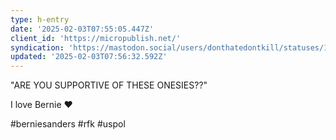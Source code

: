 ```yaml
---
type: h-entry
date: '2025-02-03T07:55:05.447Z'
client_id: 'https://micropublish.net/'
syndication: 'https://mastodon.social/users/donthatedontkill/statuses/113938882851617284'
updated: '2025-02-03T07:56:32.592Z'
---
```

"ARE YOU SUPPORTIVE OF THESE ONESIES??"

I love Bernie ❤️

#berniesanders #rfk #uspol
